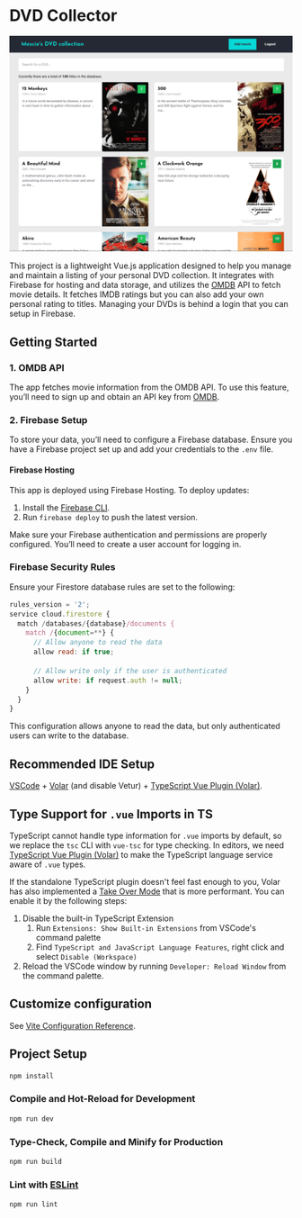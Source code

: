 # DVD Collector

![DVD Collector](./public/images/screenshot.png)

This project is a lightweight Vue.js application designed to help you manage and maintain a listing of your personal DVD collection. It integrates with Firebase for hosting and data storage, and utilizes the [OMDB](https://www.omdbapi.com/) API to fetch movie details. It fetches IMDB ratings but you can also add your own personal rating to titles. Managing your DVDs is behind a login that you can setup in Firebase.

## Getting Started

### 1. OMDB API

The app fetches movie information from the OMDB API. To use this feature, you’ll need to sign up and obtain an API key from [OMDB](https://www.omdbapi.com/).

### 2. Firebase Setup

To store your data, you’ll need to configure a Firebase database. Ensure you have a Firebase project set up and add your credentials to the `.env` file.

#### Firebase Hosting

This app is deployed using Firebase Hosting. To deploy updates:

1. Install the [Firebase CLI](https://firebase.google.com/docs/cli).
2. Run `firebase deploy` to push the latest version.

Make sure your Firebase authentication and permissions are properly configured. You’ll need to create a user account for logging in.

### Firebase Security Rules

Ensure your Firestore database rules are set to the following:

```javascript
rules_version = '2';
service cloud.firestore {
  match /databases/{database}/documents {
    match /{document=**} {
      // Allow anyone to read the data
      allow read: if true;

      // Allow write only if the user is authenticated
      allow write: if request.auth != null;
    }
  }
}
```

This configuration allows anyone to read the data, but only authenticated users can write to the database.

## Recommended IDE Setup

[VSCode](https://code.visualstudio.com/) + [Volar](https://marketplace.visualstudio.com/items?itemName=Vue.volar) (and disable Vetur) + [TypeScript Vue Plugin (Volar)](https://marketplace.visualstudio.com/items?itemName=Vue.vscode-typescript-vue-plugin).

## Type Support for `.vue` Imports in TS

TypeScript cannot handle type information for `.vue` imports by default, so we replace the `tsc` CLI with `vue-tsc` for type checking. In editors, we need [TypeScript Vue Plugin (Volar)](https://marketplace.visualstudio.com/items?itemName=Vue.vscode-typescript-vue-plugin) to make the TypeScript language service aware of `.vue` types.

If the standalone TypeScript plugin doesn't feel fast enough to you, Volar has also implemented a [Take Over Mode](https://github.com/johnsoncodehk/volar/discussions/471#discussioncomment-1361669) that is more performant. You can enable it by the following steps:

1. Disable the built-in TypeScript Extension
   1. Run `Extensions: Show Built-in Extensions` from VSCode's command palette
   2. Find `TypeScript and JavaScript Language Features`, right click and select `Disable (Workspace)`
2. Reload the VSCode window by running `Developer: Reload Window` from the command palette.

## Customize configuration

See [Vite Configuration Reference](https://vitejs.dev/config/).

## Project Setup

```sh
npm install
```

### Compile and Hot-Reload for Development

```sh
npm run dev
```

### Type-Check, Compile and Minify for Production

```sh
npm run build
```

### Lint with [ESLint](https://eslint.org/)

```sh
npm run lint
```
